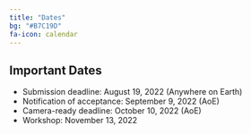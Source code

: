 ```yaml
---
title: "Dates"
bg: "#B7C19D"
fa-icon: calendar
---
```


## Important Dates 

- Submission deadline: August 19, 2022 (Anywhere on Earth)
- Notification of acceptance: September 9, 2022 (AoE)
- Camera-ready deadline: October 10, 2022 (AoE)
- Workshop: November 13, 2022

